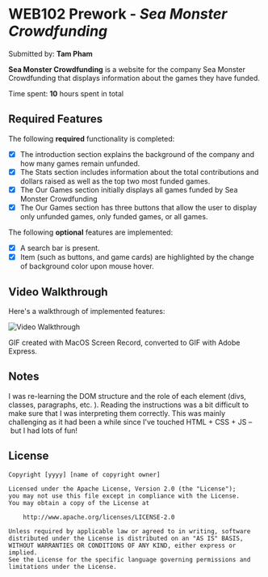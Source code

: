 # WEB102 Prework - *Sea Monster Crowdfunding*

Submitted by: **Tam Pham**

**Sea Monster Crowdfunding** is a website for the company Sea Monster Crowdfunding that displays information about the games they have funded.

Time spent: **10** hours spent in total

## Required Features

The following **required** functionality is completed:

* [x] The introduction section explains the background of the company and how many games remain unfunded.
* [x] The Stats section includes information about the total contributions and dollars raised as well as the top two most funded games.
* [x] The Our Games section initially displays all games funded by Sea Monster Crowdfunding
* [x] The Our Games section has three buttons that allow the user to display only unfunded games, only funded games, or all games.

The following **optional** features are implemented:

* [x] A search bar is present.
* [x] Item (such as buttons, and game cards) are highlighted by the change of background color upon mouse hover.

## Video Walkthrough

Here's a walkthrough of implemented features:

<img src='[[http://i.imgur.com/link/to/your/gif/file.gif]' title='Video Walkthrough' width='' alt='Video Walkthrough' />

<!-- Replace this with whatever GIF tool you used! -->
GIF created with MacOS Screen Record, converted to GIF with Adobe Express.
<!-- Recommended tools:
[Kap](https://getkap.co/) for macOS
[ScreenToGif](https://www.screentogif.com/) for Windows
[peek](https://github.com/phw/peek) for Linux. -->

## Notes

I was re-learning the DOM structure and the role of each element (divs, classes, paragraphs, etc. ). Reading the instructions was a bit difficult to make sure that I was interpreting them correctly. This was mainly challenging as it had been a while since I've touched HTML + CSS + JS – but I had lots of fun! 

## License

    Copyright [yyyy] [name of copyright owner]

    Licensed under the Apache License, Version 2.0 (the "License");
    you may not use this file except in compliance with the License.
    You may obtain a copy of the License at

        http://www.apache.org/licenses/LICENSE-2.0

    Unless required by applicable law or agreed to in writing, software
    distributed under the License is distributed on an "AS IS" BASIS,
    WITHOUT WARRANTIES OR CONDITIONS OF ANY KIND, either express or implied.
    See the License for the specific language governing permissions and
    limitations under the License.
